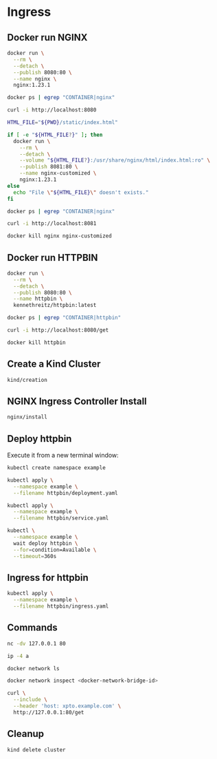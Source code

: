 # Ingress

## Docker run NGINX

```bash
docker run \
  --rm \
  --detach \
  --publish 8080:80 \
  --name nginx \
  nginx:1.23.1

docker ps | egrep "CONTAINER|nginx"

curl -i http://localhost:8080

HTML_FILE="${PWD}/static/index.html"

if [ -e "${HTML_FILE?}" ]; then
  docker run \
    --rm \
    --detach \
    --volume "${HTML_FILE?}:/usr/share/nginx/html/index.html:ro" \
    --publish 8081:80 \
    --name nginx-customized \
    nginx:1.23.1
else
  echo "File \"${HTML_FILE}\" doesn't exists."
fi

docker ps | egrep "CONTAINER|nginx"

curl -i http://localhost:8081

docker kill nginx nginx-customized
```

## Docker run HTTPBIN

```bash
docker run \
  --rm \
  --detach \
  --publish 8080:80 \
  --name httpbin \
  kennethreitz/httpbin:latest

docker ps | egrep "CONTAINER|httpbin"

curl -i http://localhost:8080/get

docker kill httpbin
```

## Create a Kind Cluster

```bash
kind/creation
```

## NGINX Ingress Controller Install

```bash
nginx/install
```

## Deploy httpbin

Execute it from a new terminal window:

```bash
kubectl create namespace example

kubectl apply \
  --namespace example \
  --filename httpbin/deployment.yaml

kubectl apply \
  --namespace example \
  --filename httpbin/service.yaml

kubectl \
  --namespace example \
  wait deploy httpbin \
  --for=condition=Available \
  --timeout=360s
```

## Ingress for httpbin

```bash
kubectl apply \
  --namespace example \
  --filename httpbin/ingress.yaml
```

## Commands

```bash
nc -dv 127.0.0.1 80

ip -4 a

docker network ls

docker network inspect <docker-network-bridge-id>

curl \
  --include \
  --header 'host: xpto.example.com' \
  http://127.0.0.1:80/get
```

## Cleanup

```bash
kind delete cluster
```
